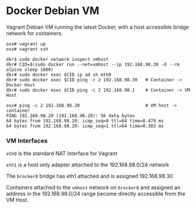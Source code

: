 # Docker Debian VM

Vagrant Debian VM running the latest Docker, with a host accessible bridge network for containers.

```
osx# vagrant up
osx# vagrant ssh

dkr$ sudo docker network inspect vmhost
dkr# CID=$(sudo docker run --net=vmhost --ip 192.168.98.20 -d --rm alpine sleep 1800)
dkr# sudo docker exec $CID ip ad sh eth0
dkr# sudo docker exec $CID ping -c 2 192.168.98.30   # Container -> Docker Host
dkr# sudo docker exec $CID ping -c 2 192.168.98.1    # Container -> VM Host

osx# ping -c 2 192.168.98.20                         # VM host -> container
PING 192.168.98.20 (192.168.98.20): 56 data bytes
64 bytes from 192.168.98.20: icmp_seq=0 ttl=64 time=0.479 ms
64 bytes from 192.168.98.20: icmp_seq=1 ttl=64 time=0.383 ms
```

### VM Interfaces

`eth0` is the standard NAT interface for Vagrant

`eth1` is a host only adapter attached to the 192.168.98.0/24 network

The `brocker0` bridge has eth1 attached and is assigned 192.168.98.30

Containers attached to the `vmhost` network on `brocker0` and assigned an address in the 
192.168.98.0/24 range become directly accessible from the VM Host. 


